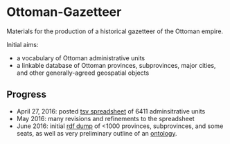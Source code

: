 # Ottoman-Gazetteer
Materials for the production of a historical gazetteer of the Ottoman empire.

Initial aims:
- a vocabulary of Ottoman administrative units
- a linkable database of Ottoman provinces, subprovinces, major cities, and other generally-agreed geospatial objects

## Progress
- April 27, 2016: posted [tsv spreadsheet](https://github.com/whanley/Ottoman-Gazetteer/blob/master/data/Osmanli-yer-adlari.tsv) of 6411 adminsitrative units
- May 2016: many revisions and refinements to the spreadsheet
- June 2016: initial [rdf dump](https://github.com/whanley/Ottoman-Gazetteer/blob/master/data/ottgaz.ttl) of <1000 provinces, subprovinces, and some seats, as well as very preliminary outline of an [ontology](https://github.com/whanley/Ottoman-Gazetteer/tree/master/ontology).
